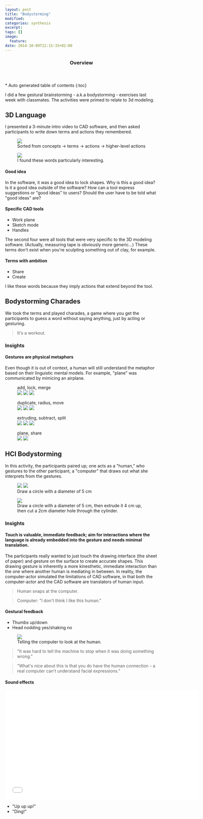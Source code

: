 ```yaml
---
layout: post
title: "Bodystorming"
modified:
categories: synthesis
excerpt:
tags: []
image:
  feature:
date: 2014-10-09T22:15:33+02:00
---
```


<section id="table-of-contents" class="toc">
  <header>
    <h3>Overview</h3>
  </header>
<div id="drawer" markdown="1">
*  Auto generated table of contents
{:toc}
</div>
</section><!-- /#table-of-contents -->

I did a few gestural brainstorming - a.k.a bodystorming - exercises last week with classmates. The activities were primed to relate to 3d modeling.


## 3D Language
I presented a 3-minute intro video to CAD software, and then asked participants to write down terms and actions they remembered. 

<figure>
    <a href="{{site.baseurl}}/images/bodystorming-2.jpg"><img src="{{site.baseurl}}/images/bodystorming-2.jpg"></a>
    <figcaption>Sorted from concepts -> terms -> actions -> higher-level actions</figcaption>
</figure>
<figure>
    <a href="{{site.baseurl}}/images/bodystorming-1.jpg"><img src="{{site.baseurl}}/images/bodystorming-1.jpg"></a>
    <figcaption>I found these words particularly interesting. </figcaption>
</figure>

#### Good idea
In the software, it was a good idea to lock shapes. Why is this a good idea? Is it a good idea outside of the software? How can a tool express suggestions or "good ideas" to users? Should the user have to be told what "good ideas" are?

#### Specific CAD tools
- Work plane
- Sketch mode 
- Handles

The second four were all tools that were very specific to the 3D modeling software. (Actually, measuring tape is obviously more generic...) These terms don't exist when you're sculpting something out of clay, for example.

#### Terms with ambition
- Share
- Create

I like these words because they imply actions that extend beyond the tool. 

## Bodystorming Charades

We took the terms and played charades, a game where you get the participants to guess a word without saying anything, just by acting or gesturing. 

> It's a workout.

### Insights

#### Gestures are physical metaphors
Even though it is out of context, a human will still understand the metaphor based on their linguistic mental models. For example, "plane" was communicated by mimicing an airplane. 

<figure class="third">
    <figcaption>add, lock, merge    </figcaption>
    <a href="{{site.baseurl}}/images/bodystorming/1add.gif"><img src="{{site.baseurl}}/images/bodystorming/1add.gif"></a>
    <a href="{{site.baseurl}}/images/bodystorming/2lock.gif"><img src="{{site.baseurl}}/images/bodystorming/2lock.gif"></a>
    <a href="{{site.baseurl}}/images/bodystorming/3merge.gif"><img src="{{site.baseurl}}/images/bodystorming/3merge.gif"></a>
</figure>
  
<figure class="third">
    <figcaption>duplicate, radius, move</figcaption>
    <a href="{{site.baseurl}}/images/bodystorming/4duplicate.gif"><img src="{{site.baseurl}}/images/bodystorming/4duplicate.gif"></a>
    <a href= "{{site.baseurl}}/images/bodystorming/8radius.gif">
    <img src="{{site.baseurl}}/images/bodystorming/8radius.gif"></a>
    <a href= "{{site.baseurl}}/images/bodystorming/6move.gif">
    <img src="{{site.baseurl}}/images/bodystorming/6move.gif"></a>
</figure>
  
<figure class="third">
    <figcaption>extruding, subtract, split</figcaption>
    <a href ="{{site.baseurl}}/images/bodystorming/5extruding.gif">
    <img src="{{site.baseurl}}/images/bodystorming/5extruding.gif"></a>
    <a href= "{{site.baseurl}}/images/bodystorming/10subtract.gif">
    <img src="{{site.baseurl}}/images/bodystorming/10subtract.gif"></a>
    <a href= "{{site.baseurl}}/images/bodystorming/9split.gif">
    <img src="{{site.baseurl}}/images/bodystorming/9split.gif"></a>
</figure>
  
<figure class="half">
    <figcaption>plane, share</figcaption>
    <a href ="{{site.baseurl}}/images/bodystorming/7plane.gif">
    <img src="{{site.baseurl}}/images/bodystorming/7plane.gif"></a>
    <a href= "{{site.baseurl}}/images/bodystorming/11share.gif">
    <img src="{{site.baseurl}}/images/bodystorming/11share.gif"></a>
</figure>

## HCI Bodystorming

In this activity, the participants paired up; one acts as a "human," who gestures to the other participant, a "computer" that draws out what she interprets from the gestures. 

<figure class="half">
    <a href ="{{site.baseurl}}/images/bodystorming/hci-2.gif">
    <img src="{{site.baseurl}}/images/bodystorming/hci-2.gif"></a>
    <a href= "{{site.baseurl}}/images/bodystorming/hci-1.gif">
    <img src="{{site.baseurl}}/images/bodystorming/hci-1.gif"></a>
    <figcaption>Draw a circle with a diameter of 5 cm</figcaption>
    
</figure>

<figure>
    <a href= "{{site.baseurl}}/images/bodystorming/sketches-in-1.jpg">
    <img src="{{site.baseurl}}/images/bodystorming/sketches-in-1.jpg"></a>
    <figcaption>Draw a circle with a diameter of 5 cm, then extrude it 4 cm up, then cut a 2cm diameter hole through the cylinder. </figcaption>    
</figure>

### Insights

#### Touch is valuable, immediate feedback; aim for interactions where the language is already embedded into the gesture and needs minimal translation. 
The participants really wanted to just touch the drawing interface (the sheet of paper) and gesture on the surface to create accurate shapes. This drawing gesture is inherently a more kinesthetic, immediate interaction than the one where another human is mediating in between. In reality, the computer-actor simulated the limitations of CAD software, in that both the computer-actor and the CAD software are translators of human input. 

> Human snaps at the computer.

> Computer: "I don't think I like this human."

#### Gestural feedback

* Thumbs up/down
* Head nodding yes/shaking no

<figure>
    <a href ="{{site.baseurl}}/images/bodystorming/hci-look.gif"></a>
    <img src="{{site.baseurl}}/images/bodystorming/hci-look.gif"></a>
    <figcaption>Telling the computer to look at the human.</figcaption>
</figure>

> "It was hard to tell the machine to stop when it was doing something wrong."

> "What's nice about this is that you do have the human connection - a real computer can't understand facial expressions." 


#### Sound effects

<iframe src="//player.vimeo.com/video/108577180?title=0&amp;byline=0&amp;portrait=0" width="640" height="360" frameborder="0" webkitallowfullscreen mozallowfullscreen allowfullscreen></iframe>

* "Up up up!"
* "Ding!"


